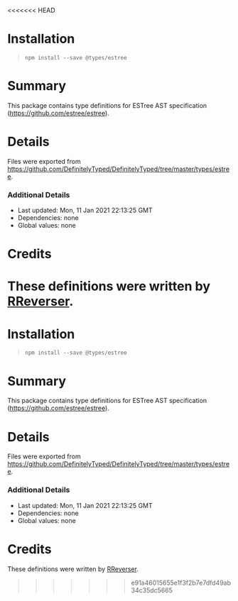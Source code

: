 <<<<<<< HEAD
# Installation
> `npm install --save @types/estree`

# Summary
This package contains type definitions for ESTree AST specification (https://github.com/estree/estree).

# Details
Files were exported from https://github.com/DefinitelyTyped/DefinitelyTyped/tree/master/types/estree.

### Additional Details
 * Last updated: Mon, 11 Jan 2021 22:13:25 GMT
 * Dependencies: none
 * Global values: none

# Credits
These definitions were written by [RReverser](https://github.com/RReverser).
=======
# Installation
> `npm install --save @types/estree`

# Summary
This package contains type definitions for ESTree AST specification (https://github.com/estree/estree).

# Details
Files were exported from https://github.com/DefinitelyTyped/DefinitelyTyped/tree/master/types/estree.

### Additional Details
 * Last updated: Mon, 11 Jan 2021 22:13:25 GMT
 * Dependencies: none
 * Global values: none

# Credits
These definitions were written by [RReverser](https://github.com/RReverser).
>>>>>>> e91a46015655e1f3f2b7e7dfd49ab34c35dc5665
